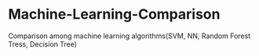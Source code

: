 # Machine-Learning-Comparison
Comparison among machine learning algorithms(SVM, NN, Random Forest Tress, Decision Tree)
